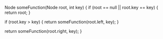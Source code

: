 Node someFunction(Node root, int key) {
  if (root == null || root.key == key) {
    return root;
  }

  if (root.key > key) {
    return someFunction(root.left, key);
  }

  return someFunction(root.right, key);
}
